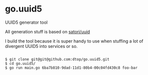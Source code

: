 # go.uuid5
UUID5 generator tool

All generation stuff is based on [satori/uuid](https://github.com/satori/go.uuid)

I build the tool because it is super handy to use when stuffing a lot
of divergent UUID5 into services or so.

```

$ git clone git@git@github.com:dtop/go.uuid5.git
$ cd go.uuid5/
$ go run main.go 6ba7b810-9dad-11d1-80b4-00c04fd430c8 foo-bar


```





